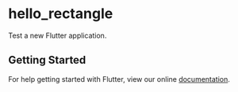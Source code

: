 # hello_rectangle

Test a new Flutter application.

## Getting Started

For help getting started with Flutter, view our online
[documentation](https://flutter.io/).
